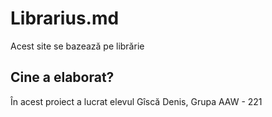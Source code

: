 # Librarius.md
Acest site se bazează pe librărie
## Cine a elaborat?
În acest proiect a lucrat elevul Gîscă Denis, Grupa AAW - 221

